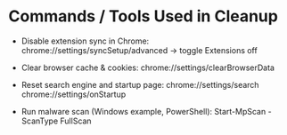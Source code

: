 # Commands / Tools Used in Cleanup

- Disable extension sync in Chrome:
  chrome://settings/syncSetup/advanced → toggle Extensions off  

- Clear browser cache & cookies:
  chrome://settings/clearBrowserData  

- Reset search engine and startup page:
  chrome://settings/search  
  chrome://settings/onStartup  

- Run malware scan (Windows example, PowerShell):
  Start-MpScan -ScanType FullScan
